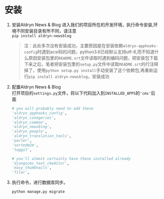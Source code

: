 # 安装







1.  安装Aldryn News & Blog 进入我们的项目所在的开发环境，执行命令安装,环境不同安装目录有所不同，请注意\
    `pip install aldryn-newsblog`

    > 注：此处多次没有安装成功，主要原因是在安装依赖`aldryn-apphooks-config`时遇到acsi码的问题，python3.6已经默认支持utf-8,而不知道什么原因安装包里的`README.srt`文件读取时遇到编码问题，把安装包下载下来之后，笔者把安装包里的`setup.py`文件中读取`README.srt`的行注释掉了，使用`python setup.py install`手动安装了这个依赖包,再重新运行`pip install aldryn-newsblog`，安装成功
2.  配置Aldryn News & Blog\
    打开项目的`settings.py`文件，将以下代码加入到`INSTALLED_APPS`的`'cms'`后面

    ```python
    # you will probably need to add these
    'aldryn_apphooks_config',
    'aldryn_categories',
    'aldryn_common',
    'aldryn_newsblog',
    'aldryn_people',
    'aldryn_translation_tools',
    'parler',
    'sortedm2m',
    'taggit',
    ```

    ```python
    # you'll almost certainly have these installed already
    'djangocms_text_ckeditor',
    'easy_thumbnails',
    'filer',
    ```
3.  执行命令，进行数据库同步。 &#x20;

    `python manage.py migrate`
